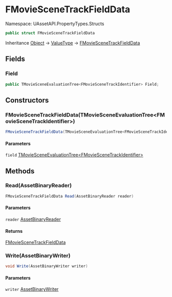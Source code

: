 # FMovieSceneTrackFieldData

Namespace: UAssetAPI.PropertyTypes.Structs

```csharp
public struct FMovieSceneTrackFieldData
```

Inheritance [Object](https://docs.microsoft.com/en-us/dotnet/api/system.object) → [ValueType](https://docs.microsoft.com/en-us/dotnet/api/system.valuetype) → [FMovieSceneTrackFieldData](./uassetapi.propertytypes.structs.fmoviescenetrackfielddata.md)

## Fields

### **Field**

```csharp
public TMovieSceneEvaluationTree<FMovieSceneTrackIdentifier> Field;
```

## Constructors

### **FMovieSceneTrackFieldData(TMovieSceneEvaluationTree&lt;FMovieSceneTrackIdentifier&gt;)**

```csharp
FMovieSceneTrackFieldData(TMovieSceneEvaluationTree<FMovieSceneTrackIdentifier> field)
```

#### Parameters

`field` [TMovieSceneEvaluationTree&lt;FMovieSceneTrackIdentifier&gt;](./uassetapi.propertytypes.structs.tmoviesceneevaluationtree-1.md)<br>

## Methods

### **Read(AssetBinaryReader)**

```csharp
FMovieSceneTrackFieldData Read(AssetBinaryReader reader)
```

#### Parameters

`reader` [AssetBinaryReader](./uassetapi.assetbinaryreader.md)<br>

#### Returns

[FMovieSceneTrackFieldData](./uassetapi.propertytypes.structs.fmoviescenetrackfielddata.md)<br>

### **Write(AssetBinaryWriter)**

```csharp
void Write(AssetBinaryWriter writer)
```

#### Parameters

`writer` [AssetBinaryWriter](./uassetapi.assetbinarywriter.md)<br>
